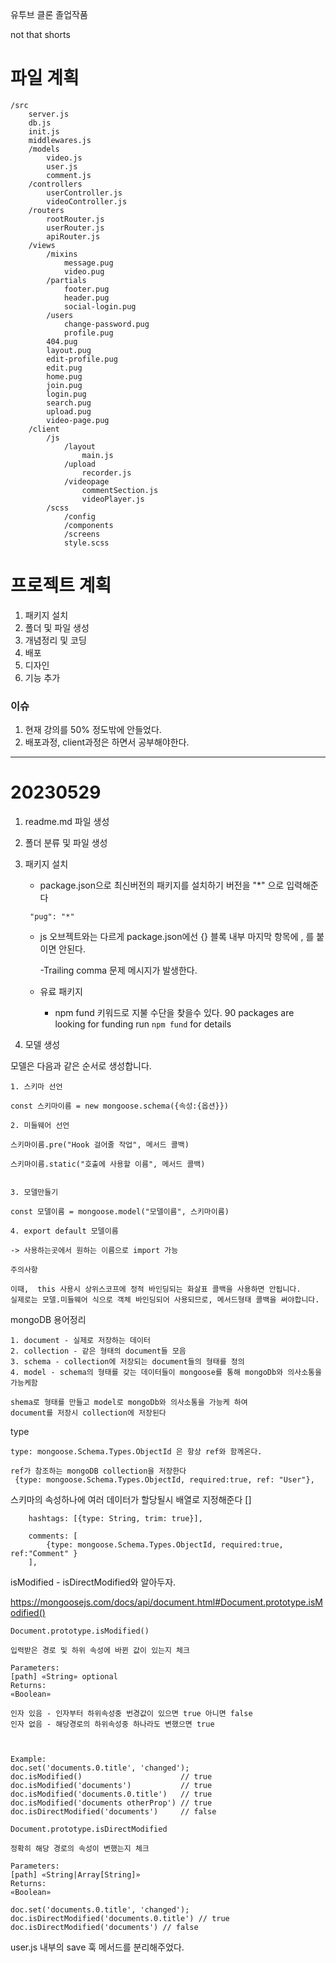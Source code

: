 유투브 클론 졸업작품

not that shorts

# 파일 계획

```
/src
    server.js
    db.js
    init.js
    middlewares.js
    /models
        video.js
        user.js
        comment.js
    /controllers
        userController.js
        videoController.js
    /routers
        rootRouter.js
        userRouter.js
        apiRouter.js
    /views
        /mixins
            message.pug
            video.pug
        /partials
            footer.pug
            header.pug
            social-login.pug
        /users
            change-password.pug
            profile.pug
        404.pug
        layout.pug
        edit-profile.pug
        edit.pug
        home.pug
        join.pug
        login.pug
        search.pug
        upload.pug
        video-page.pug
    /client
        /js
            /layout
                main.js
            /upload
                recorder.js
            /videopage
                commentSection.js
                videoPlayer.js
        /scss
            /config
            /components
            /screens
            style.scss
```

# 프로젝트 계획

1. 패키지 설치
2. 폴더 및 파일 생성
3. 개념정리 및 코딩
4. 배포
5. 디자인
6. 기능 추가

### 이슈

1. 현재 강의를 50% 정도밖에 안들었다.
2. 배포과정, client과정은 하면서 공부해야한다.

---

# 20230529

1.  readme.md 파일 생성
2.  폴더 분류 및 파일 생성
3.  패키지 설치

    - package.json으로 최신버전의 패키지를 설치하기
      버전을 "\*" 으로 입력해준다

    ```
     "pug": "*"
    ```

    - js 오브젝트와는 다르게 package.json에선 {} 블록 내부 마지막 항목에 , 를 붙이면 안된다.

      -Trailing comma 문제 메시지가 발생한다.

    - 유료 패키지
      - npm fund 키워드로 지불 수단을 찾을수 있다.
        90 packages are looking for funding
        run `npm fund` for details

4.  모델 생성

모델은 다음과 같은 순서로 생성합니다.

```
1. 스키마 선언

const 스키마이름 = new mongoose.schema({속성:{옵션}})

2. 미들웨어 선언

스키마이름.pre("Hook 걸어줄 작업", 메서드 콜백)

스키마이름.static("호출에 사용할 이름", 메서드 콜백)


3. 모델만들기

const 모델이름 = mongoose.model("모델이름", 스키마이름)

4. export default 모델이름

-> 사용하는곳에서 원하는 이름으로 import 가능

주의사항

이때,  this 사용시 상위스코프에 정적 바인딩되는 화살표 콜백을 사용하면 안됩니다.
실제로는 모델.미들웨어 식으로 객체 바인딩되어 사용되므로, 메서드형태 콜백을 써야합니다.
```

mongoDB 용어정리

```
1. document - 실제로 저장하는 데이터
2. collection - 같은 형태의 document들 모음
3. schema - collection에 저장되는 document들의 형태를 정의
4. model - schema의 형태를 갖는 데이터들이 mongoose를 통해 mongoDb와 의사소통을 가능케함

shema로 형태를 만들고 model로 mongoDb와 의사소통을 가능케 하여
document를 저장시 collection에 저장된다
```

type

```
type: mongoose.Schema.Types.ObjectId 은 항상 ref와 함께온다.

ref가 참조하는 mongoDB collection을 저장한다
 {type: mongoose.Schema.Types.ObjectId, required:true, ref: "User"},
```

스키마의 속성하나에 여러 데이터가 할당될시 배열로 지정해준다 []

```
    hashtags: [{type: String, trim: true}],

    comments: [
        {type: mongoose.Schema.Types.ObjectId, required:true, ref:"Comment" }
    ],

```

isModified - isDirectModified와 알아두자.

https://mongoosejs.com/docs/api/document.html#Document.prototype.isModified()

```
Document.prototype.isModified()

입력받은 경로 및 하위 속성에 바뀐 값이 있는지 체크

Parameters:
[path] «String» optional
Returns:
«Boolean»

인자 있음 - 인자부터 하위속성중 번경값이 있으면 true 아니면 false
인자 없음 - 해당경로의 하위속성중 하나라도 변했으면 true



Example:
doc.set('documents.0.title', 'changed');
doc.isModified()                      // true
doc.isModified('documents')           // true
doc.isModified('documents.0.title')   // true
doc.isModified('documents otherProp') // true
doc.isDirectModified('documents')     // false

Document.prototype.isDirectModified

정확히 해당 경로의 속성이 변했는지 체크

Parameters:
[path] «String|Array[String]»
Returns:
«Boolean»

doc.set('documents.0.title', 'changed');
doc.isDirectModified('documents.0.title') // true
doc.isDirectModified('documents') // false

```

user.js 내부의 save 훅 메서드를 분리해주었다.
